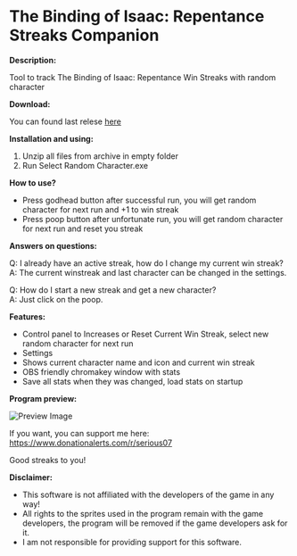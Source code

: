# The Binding of Isaac: Repentance Streaks Companion

**Description:**

Tool to track The Binding of Isaac: Repentance Win Streaks with random character

**Download:**

You can found last relese [here](https://github.com/Serious07/The-Binding-of-Isaac-Repentance-Streaks-Companion/releases)

**Installation and using:**

1. Unzip all files from archive in empty folder
2. Run Select Random Character.exe

**How to use?**

- Press godhead button after successful run, you will get random character for next run and +1 to win streak
- Press poop button after unfortunate run, you will get random character for next run and reset you streak

**Answers on questions:**

Q: I already have an active streak, how do I change my current win streak?<br>
A: The current winstreak and last character can be changed in the settings.

Q: How do I start a new streak and get a new character?<br>
A: Just click on the poop.

**Features:**
- Control panel to Increases or Reset Current Win Streak, select new random character for next run
- Settings
- Shows current character name and icon and current win streak
- OBS friendly chromakey window with stats
- Save all stats when they was changed, load stats on startup

**Program preview:**

![Preview Image](https://i.imgur.com/WguQPBq.png)

If you want, you can support me here: https://www.donationalerts.com/r/serious07

Good streaks to you!

**Disclaimer:**

- This software is not affiliated with the developers of the game in any way!<br>
- All rights to the sprites used in the program remain with the game developers, the program will be removed if the game developers ask for it.<br>
- I am not responsible for providing support for this software.
